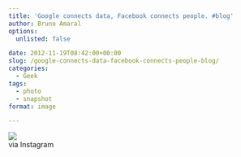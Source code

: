 ```yaml
---
title: 'Google connects data, Facebook connects people. #blog'
author: Bruno Amaral
options:
  unlisted: false

date: 2012-11-19T08:42:00+00:00
slug: /google-connects-data-facebook-connects-people-blog/
categories:
  - Geek
tags:
  - photo
  - snapshot
format: image

---
```


<img src='https://distilleryimage4.s3.amazonaws.com/dea2346831d611e29f5b22000a1fc2ca_7.jpg' style='max-width:600px;' /> 

<div>
  via Instagram <https://instagr.am/p/SMG2M1sG7Q/>
</div>


